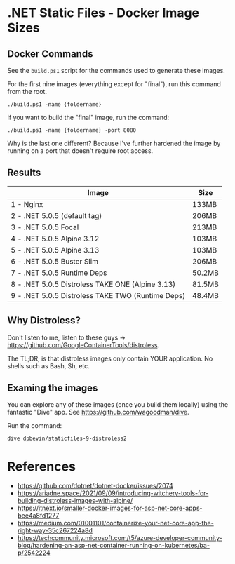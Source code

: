 # .NET Static Files - Docker Image Sizes

## Docker Commands

See the `build.ps1` script for the commands used to generate these images.

For the first nine images (everything except for "final"), run this command from the root.

```
./build.ps1 -name {foldername}
```

If you want to build the "final" image, run the command:
```
./build.ps1 -name {foldername} -port 8080
```

Why is the last one different? Because I've further hardened the image by running on a port that doesn't require root access.

## Results

|Image|Size|
|---|---|
|1 - Nginx | 133MB |
|2 - .NET 5.0.5 (default tag) | 206MB |
|3 - .NET 5.0.5 Focal | 213MB |
|4 - .NET 5.0.5 Alpine 3.12 | 103MB |
|5 - .NET 5.0.5 Alpine 3.13 | 103MB |
|6 - .NET 5.0.5 Buster Slim | 206MB |
|7 - .NET 5.0.5 Runtime Deps | 50.2MB |
|8 - .NET 5.0.5 Distroless TAKE ONE (Alpine 3.13) | 81.5MB |
|9 - .NET 5.0.5 Distroless TAKE TWO (Runtime Deps) | 48.4MB |

## Why Distroless?

Don't listen to me, listen to these guys -> https://github.com/GoogleContainerTools/distroless.

The TL;DR; is that distroless images only contain YOUR application. No shells such as Bash, Sh, etc.

## Examing the images

You can explore any of these images (once you build them locally) using the fantastic "Dive" app. See https://github.com/wagoodman/dive.

Run the command:
```
dive dpbevin/staticfiles-9-distroless2
```

# References

- https://github.com/dotnet/dotnet-docker/issues/2074
- https://ariadne.space/2021/09/09/introducing-witchery-tools-for-building-distroless-images-with-alpine/
- https://itnext.io/smaller-docker-images-for-asp-net-core-apps-bee4a8fd1277
- https://medium.com/01001101/containerize-your-net-core-app-the-right-way-35c267224a8d
- https://techcommunity.microsoft.com/t5/azure-developer-community-blog/hardening-an-asp-net-container-running-on-kubernetes/ba-p/2542224